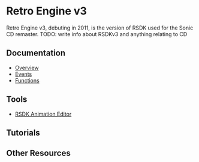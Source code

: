# Retro Engine v3

Retro Engine v3, debuting in 2011, is the version of RSDK used for the Sonic CD remaster.
TODO: write info about RSDKv3 and anything relating to CD

## Documentation
- [Overview](./Overview/README.md)
- [Events](./Events/README.md)
- [Functions](./Functions/README.md)

## Tools
- [RSDK Animation Editor](../Tools/RSDK-Anim-Editor/README.md)

## Tutorials

## Other Resources


